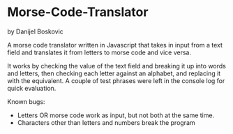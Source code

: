# Morse-Code-Translator

by Danijel Boskovic

A morse code translator written in Javascript that takes in input from a text field and translates it from letters to morse code and vice versa.

It works by checking the value of the text field and breaking it up into words and letters, then checking each letter against an alphabet, and replacing it with the equivalent. A couple of test phrases were left in the console log for quick evaluation. 

Known bugs:
* Letters OR morse code work as input, but not both at the same time.
* Characters other than letters and numbers break the program
